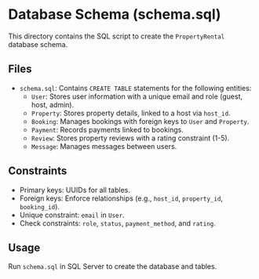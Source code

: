 # Database Schema (schema.sql)

This directory contains the SQL script to create the `PropertyRental` database schema.

## Files
- `schema.sql`: Contains `CREATE TABLE` statements for the following entities:
  - `User`: Stores user information with a unique email and role (guest, host, admin).
  - `Property`: Stores property details, linked to a host via `host_id`.
  - `Booking`: Manages bookings with foreign keys to `User` and `Property`.
  - `Payment`: Records payments linked to bookings.
  - `Review`: Stores property reviews with a rating constraint (1-5).
  - `Message`: Manages messages between users.

## Constraints
- Primary keys: UUIDs for all tables.
- Foreign keys: Enforce relationships (e.g., `host_id`, `property_id`, `booking_id`).
- Unique constraint: `email` in `User`.
- Check constraints: `role`, `status`, `payment_method`, and `rating`.

## Usage
Run `schema.sql` in SQL Server to create the database and tables.